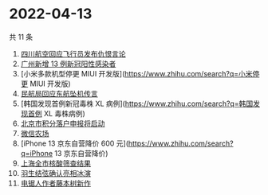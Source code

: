 # 2022-04-13

共 11 条

<!-- BEGIN ZHIHUSEARCH -->
<!-- 最后更新时间 Wed Apr 13 2022 02:15:40 GMT+0800 (China Standard Time) -->
1. [四川航空回应飞行员发布仇恨言论](https://www.zhihu.com/search?q=四川航空回应)
1. [广州新增 13 例新冠阳性感染者](https://www.zhihu.com/search?q=广州疫情)
1. [小米多款机型停更 MIUI 开发版](https://www.zhihu.com/search?q=小米停更 MIUI 开发版)
1. [民航局回应东航坠机传言](https://www.zhihu.com/search?q=民航局回应传言)
1. [韩国发现首例新冠毒株 XL 病例](https://www.zhihu.com/search?q=韩国发现首例 XL 毒株病例)
1. [北京市积分落户申报将启动](https://www.zhihu.com/search?q=北京市积分落户申报)
1. [微信农场](https://www.zhihu.com/search?q=微信农场)
1. [iPhone 13 京东自营降价 600 元](https://www.zhihu.com/search?q=iPhone 13 京东自营降价)
1. [上海全市核酸筛查结果](https://www.zhihu.com/search?q=上海全市核酸筛查结果)
1. [羽生结弦确认亮相冰演](https://www.zhihu.com/search?q=羽生结弦确认亮相冰演)
1. [电锯人作者藤本树新作](https://www.zhihu.com/search?q=藤本树新作)
<!-- END ZHIHUSEARCH -->
